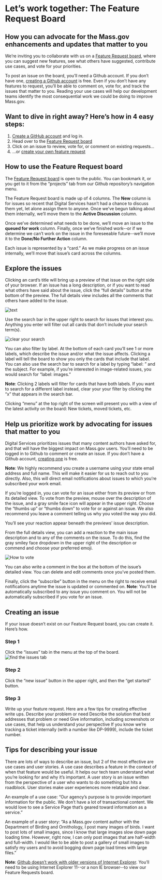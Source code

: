 # Let’s work together: The Feature Request Board 
## How you can advocate for the Mass.gov enhancements and updates that matter to you
We’re inviting you to collaborate with us on a <a href="https://github.com/massgov/feature-requests/projects/3">Feature Request board</a>, where you can suggest new features, see what others have suggested, contribute use cases, and vote for your priorities.

To post an issue on the board, you’ll need a Github account. If you don’t have one, <a href="https://github.com/join?source=header-repo">creating a Github account</a> is free. Even if you don’t have any features to request, you’ll be able to comment on, vote for, and track the issues that matter to you. Reading your use cases will help our development teams identify the most consequential work we could be doing to improve Mass.gov.

## Want to dive in right away? Here’s how in 4 easy steps:
1. <a href="https://github.com/join?source=header-repo">Create a GitHub account</a> and log in.
2. Head over to the <a href="https://github.com/massgov/feature-requests/projects/3">Feature Request board</a>
3. Click on an issue to review, vote for, or comment on existing requests...
4. ...or <a href="https://github.com/massgov/feature-requests/issues/new/choose">create your own feature request</a>

## How to use the Feature Request board
The <a href="https://github.com/massgov/feature-requests/projects/3">Feature Request board</a> is open to the public. You can bookmark it, or you get to it from the “projects” tab from our Github repository’s navigation menu.

The Feature Request board is made up of 4 columns. The **New** column is for issues so recent that Digital Services hasn’t had a chance to discuss them yet, let alone assign them to anyone. Once we’ve begun talking about them internally, we’ll move them to the **Active Discussion** column. 

Once we’ve determined what needs to be done, we’ll move an issue to the **queued for work** column. Finally, once we’ve finished work--or if we determine we can’t work on the issue in the foreseeable future--we’ll move it to the **Done/No Further Action** column.

Each issue is represented by a “card.” As we make progress on an issue internally, we’ll move that issue’s card across the columns.

## Explore the issues
Clicking an card’s title will bring up a preview of that issue on the right side of your browser. If an issue has a long description, or if you want to read what others have said about the issue, click the “full details” button at the bottom of the preview. The full details view includes all the comments that others have added to the issue. 

![text](https://github.com/massgov/feature-requests/blob/master/images/preview.jpg)

Use the search bar in the upper right to search for issues that interest you. Anything you enter will filter out all cards that don’t include your search term(s). 

![clear your search](https://github.com/massgov/feature-requests/blob/master/images/X%20ON%20SEARCHBAR.jpg)

You can also filter by label. At the bottom of each card you’ll see 1 or more labels, which describe the issue and/or what the issue affects. Clicking a label will tell the board to show you only the cards that include that label. You can also use the search bar to search for a label by typing “label: ” and the subject. For example, if you’re interested in image-related issues, you would search for “label: images.”

**Note**: Clicking 2 labels will filter for cards that have both labels. If you want to search for a different label instead, clear your your filter by clicking the “x” that appears in the search bar.

Clicking “menu” at the top right of the screen will present you with a view of the latest activity on the board: New tickets, moved tickets, etc. 

## Help us prioritize work by advocating for issues that matter to you

Digital Services prioritizes issues that many content authors have asked for, and that will have the biggest impact on Mass.gov users. You’ll need to be logged in to Github to comment or create an issue. If you don’t have a Github account, <a href="https://github.com/join?source=header-repo">creating one</a> is free. 

**Note**: We highly recommend you create a username using your state email address and full name. This will make it easier for us to reach out to you directly. Also, this will direct email notifications about issues to which you’re subscribed your work email. 

If you’re logged in, you can vote for an issue either from its preview or from its detailed view. To vote from the preview, mouse over the description of the issue, and a gray smile face icon will appear in the upper right. Choose the “thumbs up” or “thumbs down” to vote for or against an issue. We also recommend you leave a comment telling us why you voted the way you did. 

You’ll see your reaction appear beneath the previews’ issue description.

From the full details view, you can add a reaction to the main issue description and to any of the comments on the issue. To do this, find the gray smiley face dropdown in the upper right of the description or commend and choose your preferred emoji. 

![How to vote](https://github.com/massgov/feature-requests/blob/master/images/vote%20full%20size.jpg)

You can also write a comment in the box at the bottom of the issue’s detailed view. You can delete and edit comments once you’ve posted them. 

Finally, click the “subscribe” button in the menu on the right to receive email notifications anytime the issue is updated or commented on. **Note**: You’ll be automatically subscribed to any issue you comment on. You will not be automatically subscribed if you vote for an issue. 

## Creating an issue
If your issue doesn’t exist on our Feature Request board, you can create it. Here’s how.

### Step 1
Click the “issues” tab in the menu at the top of the board.
![find the issues tab](https://github.com/massgov/feature-requests/blob/master/images/step%201.jpg)

### Step 2
Click the “new issue” button in the upper right, and then the “get started” button.

### Step 3
Write up your feature request. Here are a few tips for creating effective write ups. 
Describe your problem or need
Describe the solution that best addresses that problem or need
Give information, including screenshots or use cases, that help us understand your perspective
If you know we’re tracking a ticket internally (with a number like DP-9999), include the ticket number. 

## Tips for describing your issue

There are lots of ways to describe an issue, but 2 of the most effective are use cases and user stories. A use case describes a feature in the context of when that feature would be useful. It helps our tech team understand what you’re looking for and why it’s important. A user story is an issue written from the perspective of a user who wants to do something but hits a roadblock. User stories make user experiences more relatable and clear. 

An example of a use case: “Our agency’s purpose is to provide important information for the public. We don’t have a lot of transactional content. We would love to see a Service Page that’s geared toward information as a service.”

An example of a user story: “As a Mass.gov content author with the Department of Birding and Ornithology, I post many images of birds. I want to post lots of small images, since I know that large images slow down page loading time. However, right now, I can only post images that are half-width and full-width. I would like to be able to post a gallery of small images to satisfy my users and to avoid bogging down page load times with large files.”

**Note**: <a href="https://help.github.com/articles/supported-browsers/">Github doesn’t work with older versions of Internet Explorer</a>. You’ll need to be using Internet Explorer 11--or a non IE browser--to view our Feature Requests board.
